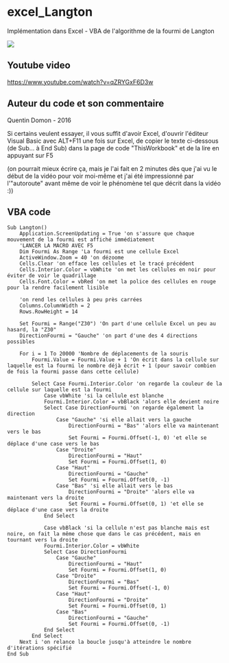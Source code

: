 # excel_Langton
Implémentation dans Excel - VBA de l'algorithme de la fourmi de Langton  

![](doc/Langton_fourmi.gif)

## Youtube video
https://www.youtube.com/watch?v=qZRYGxF6D3w

## Auteur du code et son commentaire
Quentin Domon - 2016

Si certains veulent essayer, il vous suffit d'avoir Excel, d'ouvrir l'éditeur Visual Basic 
avec ALT+F11 une fois sur Excel, de copier le texte ci-dessous (de Sub... à End Sub) 
dans la page de code "ThisWorkbook" et de la lire en appuyant sur F5

(on pourrait mieux écrire ça, mais je l'ai fait en 2 minutes dès que j'ai vu le début de la 
vidéo pour voir moi-même et j'ai été impressionné par l'"autoroute" avant même de voir le 
phénomène tel que décrit dans la vidéo :))

## VBA code
```
Sub Langton()
    Application.ScreenUpdating = True 'on s'assure que chaque mouvement de la fourmi est affiché immédiatement
    'LANCER LA MACRO AVEC F5
    Dim Fourmi As Range 'La fourmi est une cellule Excel
    ActiveWindow.Zoom = 40 'on dézoome
    Cells.Clear 'on efface les cellules et le tracé précédent
    Cells.Interior.Color = vbWhite 'on met les cellules en noir pour éviter de voir le quadrillage
    Cells.Font.Color = vbRed 'on met la police des cellules en rouge pour la rendre facilement lisible
    
    'on rend les cellules à peu près carrées
    Columns.ColumnWidth = 2
    Rows.RowHeight = 14
    
    Set Fourmi = Range("Z30") 'On part d'une cellule Excel un peu au hasard, la "Z30"
    DirectionFourmi = "Gauche" 'on part d'une des 4 directions possibles
    
    For i = 1 To 20000 'Nombre de déplacements de la souris
        Fourmi.Value = Fourmi.Value + 1 'On écrit dans la cellule sur laquelle est la fourmi le nombre déjà écrit + 1 (pour savoir combien de fois la fourmi passe dans cette cellule)
    
        Select Case Fourmi.Interior.Color 'on regarde la couleur de la cellule sur laquelle est la fourmi
            Case vbWhite 'si la cellule est blanche
            Fourmi.Interior.Color = vbBlack 'alors elle devient noire
            Select Case DirectionFourmi 'on regarde également la direction
                Case "Gauche" 'si elle allait vers la gauche
                    DirectionFourmi = "Bas" 'alors elle va maintenant vers le bas
                    Set Fourmi = Fourmi.Offset(-1, 0) 'et elle se déplace d'une case vers le bas
                Case "Droite"
                    DirectionFourmi = "Haut"
                    Set Fourmi = Fourmi.Offset(1, 0)
                Case "Haut"
                    DirectionFourmi = "Gauche"
                    Set Fourmi = Fourmi.Offset(0, -1)
                Case "Bas" 'si elle allait vers le bas
                    DirectionFourmi = "Droite" 'alors elle va maintenant vers la droite
                    Set Fourmi = Fourmi.Offset(0, 1) 'et elle se déplace d'une case vers la droite
            End Select
    
            Case vbBlack 'si la cellule n'est pas blanche mais est noire, on fait la même chose que dans le cas précédent, mais en tournant vers la droite
            Fourmi.Interior.Color = vbWhite
            Select Case DirectionFourmi
                Case "Gauche"
                    DirectionFourmi = "Haut"
                    Set Fourmi = Fourmi.Offset(1, 0)
                Case "Droite"
                    DirectionFourmi = "Bas"
                    Set Fourmi = Fourmi.Offset(-1, 0)
                Case "Haut"
                    DirectionFourmi = "Droite"
                    Set Fourmi = Fourmi.Offset(0, 1)
                Case "Bas"
                    DirectionFourmi = "Gauche"
                    Set Fourmi = Fourmi.Offset(0, -1)
            End Select
        End Select
    Next i 'on relance la boucle jusqu'à atteindre le nombre d'itérations spécifié
End Sub
```
